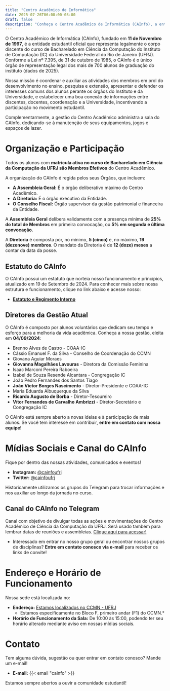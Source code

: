 ```yaml
---
title: "Centro Acadêmico de Informática"
date: 2025-07-26T06:00:00-03:00
draft: false
description: "Conheça o Centro Acadêmico de Informática (CAInfo), a entidade representativa dos alunos de graduação do Instituto de Computação da UFRJ."
---
```


O Centro Acadêmico de Informática (CAInfo), fundado em **11 de Novembro de 1997**, é a entidade estudantil oficial que representa legalmente o corpo discente do curso de Bacharelado em Ciência da Computação do Instituto de Computação (IC) da Universidade Federal do Rio de Janeiro (UFRJ). Conforme a Lei nº 7.395, de 31 de outubro de 1985, o CAInfo é o único órgão de representação legal dos mais de 700 alunos de graduação do instituto (dados de 2025).

Nossa missão é coordenar e auxiliar as atividades dos membros em prol do desenvolvimento no ensino, pesquisa e extensão, apresentar e defender os interesses comuns dos alunos perante os órgãos do Instituto e da Universidade, e estabelecer uma boa conexão de informações entre discentes, docentes, coordenação e a Universidade, incentivando a participação no movimento estudantil.

Complementarmente, a gestão do Centro Acadêmico administra a sala do CAInfo, dedicando-se à manutenção de seus equipamentos, jogos e espaços de lazer.

# Organização e Participação

Todos os alunos com **matrícula ativa no curso de Bacharelado em Ciência da Computação da UFRJ são Membros Efetivos** do Centro Acadêmico.

A organização do CAInfo é regida pelos seus Órgãos, que incluem:
- **A Assembleia Geral:** É o órgão deliberativo máximo do Centro Acadêmico.
- **A Diretoria:** É o órgão executivo da Entidade.
- **O Conselho Fiscal:** Órgão supervisor da gestão patrimonial e financeira da Entidade.

A **Assembleia Geral** delibera validamente com a presença mínima de **25% do total de Membros** em primeira convocação, ou **5% em segunda e última convocação**.

A **Diretoria** é composta por, no mínimo, **5 (cinco)** e, no máximo, **19 (dezenove) membros**. O mandato da Diretoria é de **12 (doze) meses** a contar da data da posse.

## Estatuto do CAInfo

O CAInfo possui um estatuto que norteia nosso funcionamento e princípios, atualizado em 19 de Setembro de 2024. Para conhecer mais sobre nossa estrutura e funcionamento, clique no link abaixo e acesse nosso:

- **<a href="https://docs.google.com/document/d/1Mbk4geOVQWRRErwXDx4hruq4VilxJaCZd41Jc90Jkr0/edit?usp=sharing" target="_blank">Estatuto e Regimento Interno</a>**

## Diretores da Gestão Atual

O CAInfo é composto por alunos voluntários que dedicam seu tempo e esforço para a melhoria da vida acadêmica. Conheça a nossa gestão, eleita em **04/09/2024**:

- Brenno Alves de Castro - COAA-IC
- Cássio Emanuel F. da Silva - Conselho de Coordenação do CCMN
- Giovana Aguiar Moraes
- **Giovanna Magalhães Lavouras** - Diretora da Comissão Feminina
- Isaac Marconi Pereira Raboeira
- Izabel de Souza Resende Alcantara - Congregação IC
- João Pedro Fernandes dos Santos Tiago
- **João Victor Borges Nascimento** - Diretor-Presidente e COAA-IC
- Maria Eduarda Albuquerque da Silva
- **Ricardo Augusto de Borba** - Diretor-Tesoureiro
- **Vítor Fernandes de Carvalho Ambrizzi** - Diretor-Secretário e Congregação IC

O CAInfo está sempre aberto a novas ideias e à participação de mais alunos. Se você tem interesse em contribuir, **entre em contato com nossa equipe!**


# Mídias Sociais e Canal do CAInfo

Fique por dentro das nossas atividades, comunicados e eventos!

* **Instagram:** <a href="https://www.instagram.com/cainfoufrj/" target="_blank">@cainfoufrj</a>
* **Twitter:** <a href="https://x.com/cainfoufrj" target="_blank">@cainfoufrj</a>

Historicamente utilizamos os grupos do Telegram para trocar informações e nos auxiliar ao longo da jornada no curso.

## Canal do CAInfo no Telegram

Canal com objetivo de divulgar todas as ações e movimentações do Centro Acadêmico de Ciência da Computação da UFRJ. Será usado também para lembrar datas de reuniões e assembleias. <a href="https://t.me/cainfoufrj" target="_blank">Clique aqui para acessar!</a>
* Interessado em entrar no nosso grupo geral ou encontrar nossos grupos de disciplinas? **Entre em contato conosco via e-mail** para receber os links de convite!

# Endereço e Horário de Funcionamento

Nossa sede está localizada no:

- **Endereço:** [Estamos localizados no CCMN - UFRJ](/info/contato)
  - Estamos especificamente no Bloco F, primeiro andar (F1) do CCMN.*
- **Horário de Funcionamento da Sala:** De 10:00 às 15:00, podendo ter seu horário alterado mediante aviso em nossas mídias sociais.

# Contato

Tem alguma dúvida, sugestão ou quer entrar em contato conosco? Mande um e-mail!

- **E-mail:** {{< email "cainfo" >}}

Estamos sempre abertos a ouvir a comunidade estudantil!

